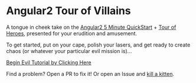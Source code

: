 Angular2 Tour of Villains
=========================

A tongue in cheek take on the [Angular2 5 Minute QuickStart](https://angular.io/docs/ts/latest/quickstart.html) + [Tour of Heroes](https://angular.io/docs/ts/latest/tutorial/), presented for your erudition and amusement.

To get started, put on your cape, polish your lasers, and get ready to create chaos (or whatever your particular evil mission is)...

[Begin Evil Tutorial by Clicking Here](angular-2-in-5-minutes.md)

Find a problem? Open a PR to fix it! Or open an Issue and [kill a kitten](http://media.galaxant.com/000/112/285/desktop-1422564475.jpg).
